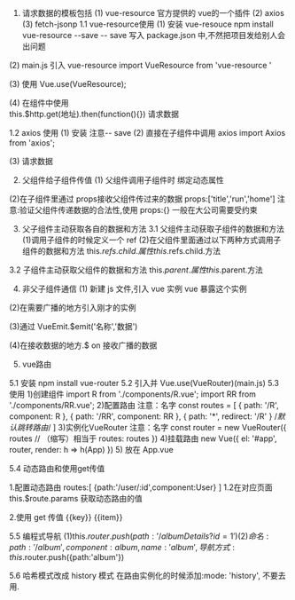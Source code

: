 1. 请求数据的模板包括
    (1) vue-resource  官方提供的 vue的一个插件
    (2) axios
    (3) fetch-jsonp
1.1 vue-resource使用
(1) 安装 vue-resouce
  npm install vue-resource --save
    -- save 写入 package.json 中,不然把项目发给别人会出问题
    
(2) main.js 引入  vue-resource
  import VueResource from 'vue-resource '
  
(3) 使用 Vue.use(VueResource);

(4) 在组件中使用  
this.$http.get(地址).then(function(){}) 请求数据

1.2 axios 使用
(1) 安装
   注意-- save
(2) 直接在子组件中调用 axios
    import Axios from 'axios';

(3) 请求数据

  

2. 父组件给子组件传值
(1) 父组件调用子组件时 绑定动态属性
   <v-header :title="title" :run="run" :home="this"></v-header>
   
(2)在子组件里通过 props接收父组件传过来的数据
     props:['title','run','home']
   注意:验证父组件传递数据的合法性,使用 props:{} 一般在大公司需要受约束


3. 父子组件主动获取各自的数据和方法 
3.1 父组件主动获取子组件的数据和方法
(1)调用子组件的时候定义一个 ref
  <v-child ref="child"></v-child>
(2)在父组件里面通过以下两种方式调用子组件的数据和方法
this.$refs.child.属性
this.$refs.child.方法 

3.2 子组件主动获取父组件的数据和方法
this.$parent.属性
this.$parent.方法



4. 非父子组件通信
(1) 新建 js 文件,引入 vue 实例 vue 暴露这个实例

(2)在需要广播的地方引入刚才的实例

(3)通过 VueEmit.$emit('名称','数据')

(4)在接收数据的地方.$ on 接收广播的数据

5. vue路由

5.1 安装
npm install vue-router
5.2 引入并 Vue.use(VueRouter)(main.js)
5.3 使用
  1)创建组件
import R from './components/R.vue';
import RR from './components/RR.vue';
  2)配置路由   注意：名字
const routes = [
  { path: '/R', component: R },
  { path: '/RR', component: RR },
  { path: '*', redirect: '/R' }   /*默认跳转路由*/
]
  3)实例化VueRouter  注意：名字
const router = new VueRouter({
  routes // （缩写）相当于 routes: routes
})
  4)挂载路由
new Vue({
  el: '#app',
  router,
  render: h => h(App)
})
  5)<router-view></router-view> 放在 App.vue


5.4 动态路由和使用get传值

  1.配置动态路由
    routes:[
    {path:'/user/:id',component:User}
    ]
    1.2在对应页面
    this.$route.params 获取动态路由的值
    
  2.使用 get 传值
   <router-link :to="'/albumDetails?id='+key">{{key}} {{item}}</router-link>





5.5 编程式导航
  (1)this.$router.push({path:'/ albumDetails?id=1'})
  (2)命名:{ path: '/album', component: album,name:'album'},
     导航方式:this.$router.push({path:'album'})
  
5.6 哈希模式改成 history 模式
  在路由实例化的时候添加:mode: 'history',
  不要去用.  





